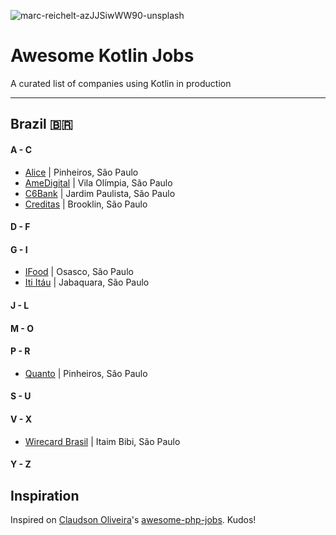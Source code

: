 ![marc-reichelt-azJJSiwWW90-unsplash](https://user-images.githubusercontent.com/11817331/96663127-6c348b80-1326-11eb-8e88-685f0e7db84f.jpg)


# Awesome Kotlin Jobs
A curated list of companies using Kotlin in production

---

## Brazil 🇧🇷

#### A - C
* [Alice](https://www.alice.com.br/) | Pinheiros, São Paulo
* [AmeDigital](https://www.amedigital.com/) | Vila Olímpia, São Paulo
* [C6Bank](https://www.c6bank.com.br/) | Jardim Paulista, São Paulo
* [Creditas](https://www.creditas.com/) | Brooklin, São Paulo
#### D - F
#### G - I
* [IFood](https://www.ifood.com.br/) | Osasco, São Paulo
* [Iti Itáu](https://iti.itau/) | Jabaquara, São Paulo
#### J - L
#### M - O
#### P - R
* [Quanto](https://quan.to/) | Pinheiros, São Paulo
#### S - U
#### V - X
* [Wirecard Brasil](https://wirecard.com.br/) | Itaim Bibi, São Paulo
#### Y - Z


## Inspiration

Inspired on [Claudson Oliveira](https://github.com/filhodanuvem)'s [awesome-php-jobs](https://github.com/filhodanuvem/awesome-php-jobs). Kudos!
